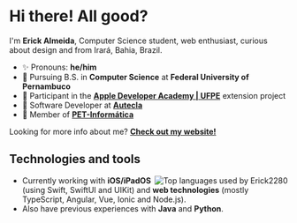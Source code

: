 # Hi there! All good?

I'm **Erick Almeida**, Computer Science student, web enthusiast, curious about design and from Irará, Bahia, Brazil.

- ✨ Pronouns: **he/him**
- 🎒 Pursuing B.S. in **Computer Science** at **Federal University of Pernambuco**
- 🍎 Participant in the [**Apple Developer Academy | UFPE**](https://academy.cin.ufpe.br/) extension project
- 💙 Software Developer at [**Autecla**](https://autecla.com.br/)
- 📙 Member of [**PET-Informática**](https://pet.cin.ufpe.br/)

Looking for more info about me? [**Check out my website!**](https://erickalmeida.com.br/)

## Technologies and tools

<a href="https://github.com/anuraghazra/github-readme-stats"><img align="right" alt="Top languages used by Erick2280" src="https://github-readme-stats.vercel.app/api/top-langs/?username=Erick2280&layout=compact" /></a>

- Currently working with **iOS/iPadOS** (using Swift, SwiftUI and UIKit) and **web technologies** (mostly TypeScript, Angular, Vue, Ionic and Node.js).
- Also have previous experiences with **Java** and **Python**.
